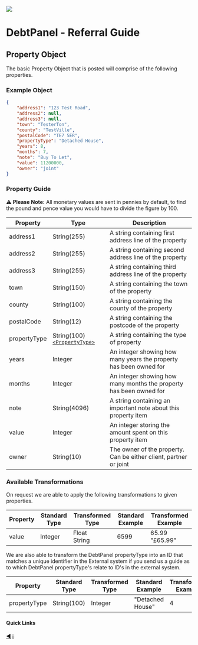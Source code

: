 ![](https://s3.eu-west-2.amazonaws.com/cdn.debtpanel.co.uk/images/green-white.jpg)

# DebtPanel - Referral Guide

## Property Object

The basic Property Object that is posted will comprise of the following properties.

### Example Object

``` json
{
    "address1": "123 Test Road",
    "address2": null,
    "address3": null,
    "town": "TesterTon",
    "county": "TestVille",
    "postalCode": "TE7 5ER",
    "propertyType": "Detached House",
    "years": 8,
    "months": 7,
    "note": "Buy To Let",
    "value": 11200000,
    "owner": "joint"
}
```

### Property Guide

:warning: **Please Note:** All monetary values are sent in pennies by default, to find the pound and pence value you would have to divide the figure by 100.

Property | Type | Description
--- | --- | ---
address1 | String(255) | A string containing first address line of the property
address2 | String(255) | A string containing second address line of the property
address3 | String(255) | A string containing third address line of the property
town | String(150) | A string containing the town of the property
county | String(100) | A string containing the county of the property
postalCode | String(12) | A string containing the postcode of the property
propertyType | String(100)[`<PropertyType>`](../types/property.md) | A string containing the type of property
years | Integer | An integer showing how many years the property has been owned for
months | Integer | An integer showing how many months the property has been owned for
note | String(4096) | A string containing an important note about this property item
value | Integer | An integer storing the amount spent on this property item
owner | String(10) | The owner of the property. Can be either client, partner or joint

### Available Transformations

On request we are able to apply the following transformations to given properties.

Property | Standard Type | Transformed Type | Standard Example | Transformed Example
--- | --- | --- | --- | ---
value | Integer | Float<br />String | 6599 | 65.99<br />"£65.99"

We are also able to transform the DebtPanel propertyType into an ID that matches a unique identifier in the External system if you send us a guide as to which DebtPanel propertyType's relate to ID's in the external system.

Property | Standard Type | Transformed Type | Standard Example | Transformed Example
--- | --- | --- | --- | ---
propertyType | String(100) | Integer | "Detached House" | 4


#### Quick Links

[:arrow_backward:](client.md) [:information_source:](../readme.md)